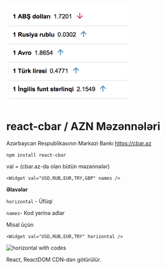 ![vertical with name](screen2.png)


# react-cbar / AZN Məzənnələri
Azərbaycan Respublikasının Mərkəzi Bankı https://cbar.az

```
npm install react-cbar
```

val = (cbar.az-da olan bütün məzənnələr)
```
<Widget val="USD,RUB,EUR,TRY,GBP" names />
```

**Əlavələr**

```horizontal``` - Üfüqi


```names```- Kod yerinə adlar

Misal üçün
```
<Widget val="USD,RUB,EUR,TRY" horizontal />
```
![horizontal with codes](screen1.png)


React, ReactDOM CDN-dən götürülür.
